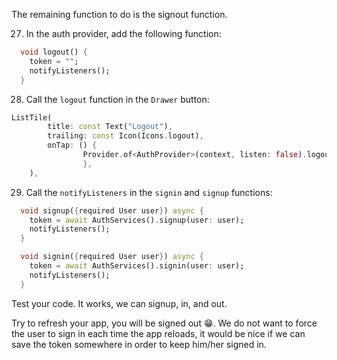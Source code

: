 The remaining function to do is the signout function.

27. In the auth provider, add the following function:

```dart
  void logout() {
    token = "";
    notifyListeners();
  }
```

28. Call the `logout` function in the `Drawer` button:

```dart
ListTile(
        title: const Text("Logout"),
        trailing: const Icon(Icons.logout),
        onTap: () {
                Provider.of<AuthProvider>(context, listen: false).logout();
                },
    ),
```

29. Call the `notifyListeners` in the `signin` and `signup` functions:

```dart
  void signup({required User user}) async {
    token = await AuthServices().signup(user: user);
    notifyListeners();
  }

  void signin({required User user}) async {
    token = await AuthServices().signin(user: user);
    notifyListeners();
  }
```

Test your code. It works, we can signup, in, and out.

Try to refresh your app, you will be signed out 😁. We do not want to force the user to sign in each time the app reloads, it would be nice if we can save the token somewhere in order to keep him/her signed in.
